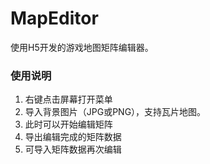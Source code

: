 # MapEditor
 使用H5开发的游戏地图矩阵编辑器。

### 使用说明
1. 右键点击屏幕打开菜单
2. 导入背景图片（JPG或PNG），支持瓦片地图。
3. 此时可以开始编辑矩阵
4. 导出编辑完成的矩阵数据
5. 可导入矩阵数据再次编辑